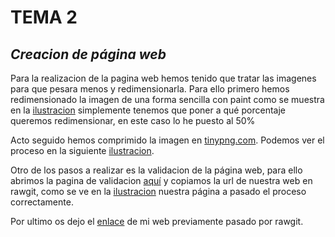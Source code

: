 # TEMA 2
## ___Creacion de página web___

Para la realizacion de la pagina web hemos tenido que tratar las imagenes para que pesara menos y redimensionarla. Para ello primero hemos redimensionado la imagen de una forma sencilla con paint como se muestra en la [ilustracion](https://ibb.co/n98a36) simplemente tenemos que poner a qué porcentaje queremos redimensionar, en este caso lo he puesto al 50%

Acto seguido hemos comprimido la imagen en [tinypng.com](https://tinypng.com/). Podemos ver el proceso en la siguiente [ilustracion](https://ibb.co/kr9hqw).

Otro de los pasos a realizar es la validacion de la página web, para ello abrimos la pagina de validacion [aquí](https://validator.w3.org/) y copiamos la url de nuestra web en rawgit, como se ve en la [ilustracion](https://ibb.co/hyQ2GR) nuestra página a pasado el proceso correctamente.

Por ultimo os dejo el [enlace](https://rawgit.com/pape85/tema-2/master/index.html) de mi web previamente pasado por rawgit.


